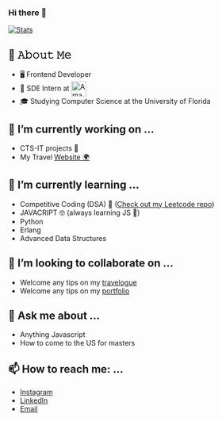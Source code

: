 ### Hi there 👋

[![Stats](https://github-readme-stats.vercel.app/api?username=karanasthana&show_icons=true&theme=radical)](https://github-readme-stats.vercel.app/api?username=karanasthana&show_icons=true&theme=radical)

## :book: 𝙰𝚋𝚘𝚞𝚝 𝙼𝚎
- 🖥 Frontend Developer
- 💼 SDE Intern at [<img src="https://wallpaperaccess.com/full/1308159.jpg" height="30em" align="center" alt="Amazon" title="Amazon"/>](https://amazon.com)
- 🎓 Studying Computer Science at the University of Florida

## 🔭 I’m currently working on ...
- CTS-IT projects 👀 
- My Travel [Website 🌍](https://karanasthana.github.io/travel/)

## 🌱 I’m currently learning ...
- Competitive Coding (DSA) 💩 ([Check out my Leetcode repo](https://github.com/karanasthana/leetcode))
- JAVACRIPT 🤓 (always learning JS 🌚)
- Python 
- Erlang
- Advanced Data Structures

## 👯 I’m looking to collaborate on ...
- Welcome any tips on my [travelogue](https://karanasthana.github.io/travel/)
- Welcome any tips on my [portfolio](https://karanasthana.github.io/portfolio/)

## 💬 Ask me about ...
- Anything Javascript
- How to come to the US for masters

## 📫 How to reach me: ...
- [Instagram](https://www.instagram.com/karan_asthana/)
- [LinkedIn](https://linkedin.com/in/karanasthana)
- [Email](mailto:karan.asthana1@gmail.com)

<!--
[<img src="https://raw.githubusercontent.com/Raymo111/Raymo111/master/intro.gif" alt="👋 Hi there! I'm (Raymo(111|nd Li)|https://raymond.li)" title="👋 Hi there! I'm (Raymo(111|nd Li)|https://raymond.li)"/>](karanasthana.github.io/portfolio/#)

**karanasthana/karanasthana** is a ✨ _special_ ✨ repository because its `README.md` (this file) appears on your GitHub profile.

Here are some ideas to get you started:

- 🔭 I’m currently working on ...
- 🌱 I’m currently learning ...
- 👯 I’m looking to collaborate on ...
- 🤔 I’m looking for help with ...
- 💬 Ask me about ...
- 📫 How to reach me: ...
- 😄 Pronouns: ...
- ⚡ Fun fact: ...
-->
